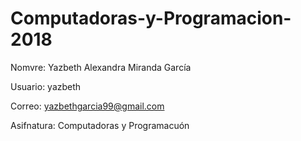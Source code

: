 # Computadoras-y-Programacion-2018

Nomvre: Yazbeth Alexandra Miranda García

Usuario: yazbeth

Correo: yazbethgarcia99@gmail.com

Asifnatura: Computadoras y Programacuón
